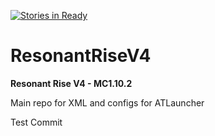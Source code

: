 [![Stories in Ready](https://badge.waffle.io/Resonant-Rise/ResonantRiseV4.png?label=ready&title=Ready)](https://waffle.io/Resonant-Rise/ResonantRiseV4)
# ResonantRiseV4
**Resonant Rise V4 - MC1.10.2**

Main repo for XML and configs for ATLauncher

Test Commit
